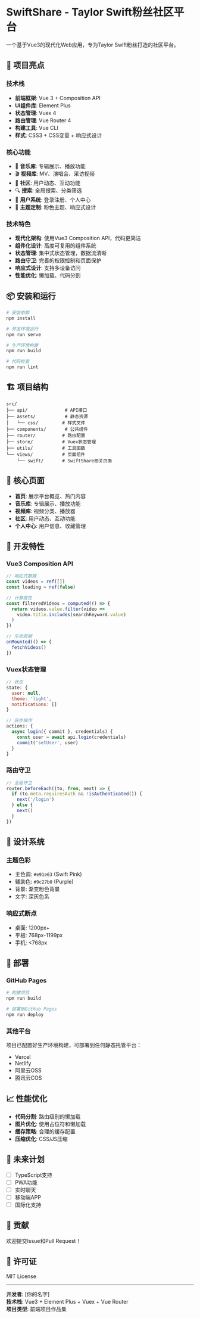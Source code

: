 # SwiftShare - Taylor Swift粉丝社区平台

一个基于Vue3的现代化Web应用，专为Taylor Swift粉丝打造的社区平台。

## 🚀 项目亮点

### 技术栈
- **前端框架**: Vue 3 + Composition API
- **UI组件库**: Element Plus
- **状态管理**: Vuex 4
- **路由管理**: Vue Router 4
- **构建工具**: Vue CLI
- **样式**: CSS3 + CSS变量 + 响应式设计

### 核心功能
- 🎵 **音乐库**: 专辑展示、播放功能
- 🎬 **视频库**: MV、演唱会、采访视频
- 👥 **社区**: 用户动态、互动功能
- 🔍 **搜索**: 全局搜索、分类筛选
- 👤 **用户系统**: 登录注册、个人中心
- 🎨 **主题定制**: 粉色主题、响应式设计

### 技术特色
- **现代化架构**: 使用Vue3 Composition API，代码更简洁
- **组件化设计**: 高度可复用的组件系统
- **状态管理**: 集中式状态管理，数据流清晰
- **路由守卫**: 完善的权限控制和页面保护
- **响应式设计**: 支持多设备访问
- **性能优化**: 懒加载、代码分割

## 📦 安装和运行

```bash
# 安装依赖
npm install

# 开发环境运行
npm run serve

# 生产环境构建
npm run build

# 代码检查
npm run lint
```

## 🏗️ 项目结构

```
src/
├── api/              # API接口
├── assets/           # 静态资源
│   └── css/         # 样式文件
├── components/       # 公共组件
├── router/          # 路由配置
├── store/           # Vuex状态管理
├── utils/           # 工具函数
└── views/           # 页面组件
    └── swift/       # SwiftShare相关页面
```

## 🎯 核心页面

- **首页**: 展示平台概览、热门内容
- **音乐库**: 专辑展示、播放功能
- **视频库**: 视频分类、播放器
- **社区**: 用户动态、互动功能
- **个人中心**: 用户信息、收藏管理

## 🔧 开发特性

### Vue3 Composition API
```javascript
// 响应式数据
const videos = ref([])
const loading = ref(false)

// 计算属性
const filteredVideos = computed(() => {
  return videos.value.filter(video => 
    video.title.includes(searchKeyword.value)
  )
})

// 生命周期
onMounted(() => {
  fetchVideos()
})
```

### Vuex状态管理
```javascript
// 状态
state: {
  user: null,
  theme: 'light',
  notifications: []
}

// 异步操作
actions: {
  async login({ commit }, credentials) {
    const user = await api.login(credentials)
    commit('setUser', user)
  }
}
```

### 路由守卫
```javascript
// 全局守卫
router.beforeEach((to, from, next) => {
  if (to.meta.requiresAuth && !isAuthenticated()) {
    next('/login')
  } else {
    next()
  }
})
```

## 🎨 设计系统

### 主题色彩
- 主色调: `#e91e63` (Swift Pink)
- 辅助色: `#9c27b0` (Purple)
- 背景: 渐变粉色背景
- 文字: 深灰色系

### 响应式断点
- 桌面: 1200px+
- 平板: 768px-1199px
- 手机: <768px

## 🚀 部署

### GitHub Pages
```bash
# 构建项目
npm run build

# 部署到GitHub Pages
npm run deploy
```

### 其他平台
项目已配置好生产环境构建，可部署到任何静态托管平台：
- Vercel
- Netlify
- 阿里云OSS
- 腾讯云COS

## 📈 性能优化

- **代码分割**: 路由级别的懒加载
- **图片优化**: 使用占位符和懒加载
- **缓存策略**: 合理的缓存配置
- **压缩优化**: CSS/JS压缩

## 🔮 未来计划

- [ ] TypeScript支持
- [ ] PWA功能
- [ ] 实时聊天
- [ ] 移动端APP
- [ ] 国际化支持

## 🤝 贡献

欢迎提交Issue和Pull Request！

## 📄 许可证

MIT License

---

**开发者**: [你的名字]  
**技术栈**: Vue3 + Element Plus + Vuex + Vue Router  
**项目类型**: 前端项目作品集
